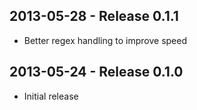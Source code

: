 ## 2013-05-28 - Release 0.1.1
* Better regex handling to improve speed

## 2013-05-24 - Release 0.1.0
* Initial release